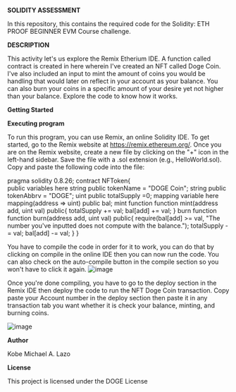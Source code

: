 **SOLIDITY ASSESSMENT**

In this repository, this contains the required code for the Solidity: ETH PROOF BEGINNER EVM Course challenge. 

**DESCRIPTION**

This activity let's us explore the Remix Etherium IDE. A function called contract is created in here wherein I've created an NFT called Doge Coin.
I've also included an input to mint the amount of coins you would be handling that would later on reflect in your account as your balance.
You can also burn your coins in a specific amount of your desire yet not higher than your balance.
Explore the code to know how it works.

**Getting Started**

**Executing program**

To run this program, you can use Remix, an online Solidity IDE. To get started, go to the Remix website at https://remix.ethereum.org/.
Once you are on the Remix website, create a new file by clicking on the "+" icon in the left-hand sidebar. Save the file with a .sol extension (e.g., HelloWorld.sol). Copy and paste the following code into the file:

pragma solidity 0.8.26;
contract NFToken{   
    public variables here
        string public tokenName = "DOGE Coin";
        string public tokenAbbrv = "DOGE";
        uint public totalSupply =0;
    mapping variable here
        mapping(address => uint) public bal;
    mint function
        function mint(address add, uint val) public{
            totalSupply += val;
            bal[add] += val;
        }
    burn function
        function burn(address add, uint val) public{
            require(bal[add] >= val, "The number you've inputted does not compute with the balance.");
                totalSupply -= val;
                bal[add] -= val;
        }
     }

You have to compile the code in order for it to work, you can do that by clicking on compile in the online IDE then you can now run the code. You can also check on the auto-compile button in the compile section so you won't have to click it again.
![image](https://github.com/alpha-doge/NTC-LAZO-Solidity_Assessment/assets/125114021/b02a1abc-aaaa-4878-b4b0-bbb221245b97)

Once you're done compiling, you have to go to the deploy section in the Remix IDE then deploy the code to run the NFT Doge Coin transaction.
Copy paste your Account number in the deploy section then paste it in any transaction tab you want whether it is check your balance, minting, and burning coins.

![image](https://github.com/alpha-doge/NTC-LAZO-Solidity_Assessment/assets/125114021/3febdf57-594c-4f5b-ae78-8cf6aee1892a)

**Author**

Kobe Michael A. Lazo

**License**

This project is licensed under the DOGE License
